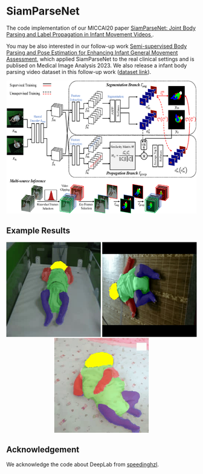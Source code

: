 SiamParseNet
====

The code implementation of our MICCAI20 paper [SiamParseNet: Joint Body Parsing and Label Propagation in Infant Movement Videos
](https://arxiv.org/abs/2007.08646). 

You may be also interested in our follow-up work [Semi-supervised Body Parsing and Pose Estimation for Enhancing Infant General Movement Assessment](https://arxiv.org/abs/2210.08054), which applied SiamParseNet to the real clinical settings and is publised on Medical Image Analysis 2023. We also release a infant body parsing video dataset in this follow-up work ([dataset link](https://github.com/nihaomiao/Youtube-Infant-Body-Parsing)).

<div align=center><img src="SPN.png" width="585px" height="352px"/></div>

Example Results
----
<div align=center>
<img src="sup-mat/006.gif" width="250" height="250"/>
<img src="sup-mat/004.gif" width="250" height="250"/>
<img src="sup-mat/019.gif" width="250" height="250"/>
</div>



Acknowledgement
----
We acknowledge the code about DeepLab from [speedinghzl](https://github.com/speedinghzl/Pytorch-Deeplab).
